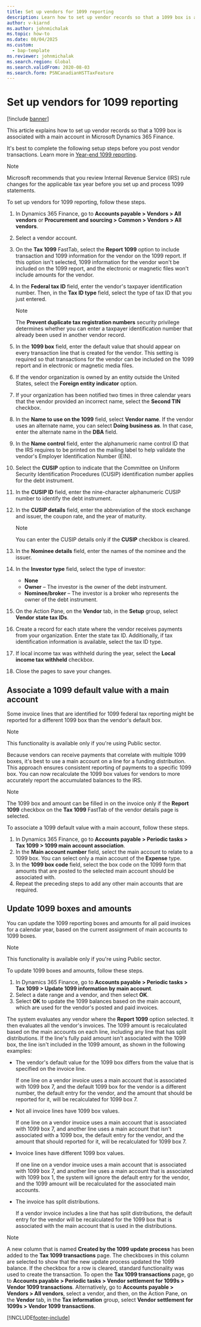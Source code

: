 ```yaml
---
title: Set up vendors for 1099 reporting
description: Learn how to set up vendor records so that a 1099 box is associated with a main account in Microsoft Dynamics 365 Finance.
author: v-kiarnd
ms.author: johnmichalak
ms.topic: how-to
ms.date: 08/04/2025
ms.custom: 
  - bap-template
ms.reviewer: johnmichalak
ms.search.region: Global
ms.search.validFrom: 2020-08-03
ms.search.form: PSNCanadianHSTTaxFeature
---
```


# Set up vendors for 1099 reporting

[!include [banner](../../includes/banner.md)]

This article explains how to set up vendor records so that a 1099 box is associated with a main account in Microsoft Dynamics 365 Finance. 

It's best to complete the following setup steps before you post vendor transactions. Learn more in [Year-end 1099 reporting](noam-usa-year-end-1099-reporting.md).

> [!NOTE]
> Microsoft recommends that you review Internal Revenue Service (IRS) rule changes for the applicable tax year before you set up and process 1099 statements.

To set up vendors for 1099 reporting, follow these steps.

1. In Dynamics 365 Finance, go to **Accounts payable \> Vendors \> All vendors** or **Procurement and sourcing \> Common \> Vendors \> All vendors**.
1. Select a vendor account.
1. On the **Tax 1099** FastTab, select the **Report 1099** option to include transaction and 1099 information for the vendor on the 1099 report. If this option isn't selected, 1099 information for the vendor won't be included on the 1099 report, and the electronic or magnetic files won't include amounts for the vendor.
1. In the **Federal tax ID** field, enter the vendor's taxpayer identification number. Then, in the **Tax ID type** field, select the type of tax ID that you just entered.

    > [!NOTE]
    > The **Prevent duplicate tax registration numbers** security privilege determines whether you can enter a taxpayer identification number that already been used in another vendor record.

1. In the **1099 box** field, enter the default value that should appear on every transaction line that is created for the vendor. This setting is required so that transactions for the vendor can be included on the 1099 report and in electronic or magnetic media files.
1. If the vendor organization is owned by an entity outside the United States, select the **Foreign entity indicator** option.
1. If your organization has been notified two times in three calendar years that the vendor provided an incorrect name, select the **Second TIN** checkbox.
1. In the **Name to use on the 1099** field, select **Vendor name**. If the vendor uses an alternate name, you can select **Doing business as**. In that case, enter the alternate name in the **DBA** field.
1. In the **Name control** field, enter the alphanumeric name control ID that the IRS requires to be printed on the mailing label to help validate the vendor's Employer Identification Number (EIN).
1. Select the **CUSIP** option to indicate that the Committee on Uniform Security Identification Procedures (CUSIP) identification number applies for the debt instrument.
1. In the **CUSIP ID** field, enter the nine-character alphanumeric CUSIP number to identify the debt instrument.
1. In the **CUSIP details** field, enter the abbreviation of the stock exchange and issuer, the coupon rate, and the year of maturity.

    > [!NOTE]
    > You can enter the CUSIP details only if the **CUSIP** checkbox is cleared.

1. In the **Nominee details** field, enter the names of the nominee and the issuer.
1. In the **Investor type** field, select the type of investor:

    - **None**
    - **Owner** – The investor is the owner of the debt instrument.
    - **Nominee/broker** – The investor is a broker who represents the owner of the debt instrument.

1. On the Action Pane, on the **Vendor** tab, in the **Setup** group, select **Vendor state tax IDs**.
1. Create a record for each state where the vendor receives payments from your organization. Enter the state tax ID. Additionally, if tax identification information is available, select the tax ID type.
1. If local income tax was withheld during the year, select the **Local income tax withheld** checkbox.
1. Close the pages to save your changes.

## Associate a 1099 default value with a main account

Some invoice lines that are identified for 1099 federal tax reporting might be reported for a different 1099 box than the vendor's default box. 

> [!NOTE]
> This functionality is available only if you're using Public sector. 

Because vendors can receive payments that correlate with multiple 1099 boxes, it's best to use a main account on a line for a funding distribution. This approach ensures consistent reporting of payments to a specific 1099 box. You can now recalculate the 1099 box values for vendors to more accurately report the accumulated balances to the IRS.

> [!NOTE]
> The 1099 box and amount can be filled in on the invoice only if the **Report 1099** checkbox on the **Tax 1099** FastTab of the vendor details page is selected.

To associate a 1099 default value with a main account, follow these steps.

1. In Dynamics 365 Finance, go to **Accounts payable \> Periodic tasks \> Tax 1099 \> 1099 main account association**.
1. In the **Main account number** field, select the main account to relate to a 1099 box. You can select only a main account of the **Expense** type.
1. In the **1099 box code** field, select the box code on the 1099 form that amounts that are posted to the selected main account should be associated with.
1. Repeat the preceding steps to add any other main accounts that are required.

## Update 1099 boxes and amounts

You can update the 1099 reporting boxes and amounts for all paid invoices for a calendar year, based on the current assignment of main accounts to 1099 boxes.

> [!Note]
> This functionality is available only if you're using Public sector.

To update 1099 boxes and amounts, follow these steps.

1. In Dynamics 365 Finance, go to **Accounts payable \> Periodic tasks \> Tax 1099 \> Update 1099 information by main account**.
1. Select a date range and a vendor, and then select **OK**.
1. Select **OK** to update the 1099 balances based on the main account, which are used for the vendor's posted and paid invoices.

The system evaluates any vendor where the **Report 1099** option selected. It then evaluates all the vendor's invoices. The 1099 amount is recalculated based on the main accounts on each line, including any line that has split distributions. If the line's fully paid amount isn't associated with the 1099 box, the line isn't included in the 1099 amount, as shown in the following examples:

- The vendor's default value for the 1099 box differs from the value that is specified on the invoice line.

    If one line on a vendor invoice uses a main account that is associated with 1099 box 7, and the default 1099 box for the vendor is a different number, the default entry for the vendor, and the amount that should be reported for it, will be recalculated for 1099 box 7.

- Not all invoice lines have 1099 box values.

   If one line on a vendor invoice uses a main account that is associated with 1099 box 7, and another line uses a main account that isn't associated with a 1099 box, the default entry for the vendor, and the amount that should reported for it, will be recalculated for 1099 box 7.

- Invoice lines have different 1099 box values.

     If one line on a vendor invoice uses a main account that is associated with 1099 box 7, and another line uses a main account that is associated with 1099 box 1, the system will ignore the default entry for the vendor, and the 1099 amount will be recalculated for the associated main accounts.

- The invoice has split distributions.

    If a vendor invoice includes a line that has split distributions, the default entry for the vendor will be recalculated for the 1099 box that is associated with the main account that is used in the distributions.

> [!NOTE]
> A new column that is named **Created by the 1099 update process** has been added to the **Tax 1099 transactions** page. The checkboxes in this column are selected to show that the new update process updated the 1099 balance. If the checkbox for a row is cleared, standard functionality was used to create the transaction. To open the **Tax 1099 transactions** page, go to **Accounts payable \> Periodic tasks \> Vendor settlement for 1099s \> Vendor 1099 transactions**. Alternatively, go to **Accounts payable \> Vendors \> All vendors**, select a vendor, and then, on the Action Pane, on the **Vendor** tab, in the **Tax information** group, select **Vendor settlement for 1099s \> Vendor 1099 transactions**.


[!INCLUDE[footer-include](../../../includes/footer-banner.md)]

